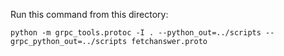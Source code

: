 Run this command from this directory:

`python -m grpc_tools.protoc -I . --python_out=../scripts --grpc_python_out=../scripts fetchanswer.proto`
